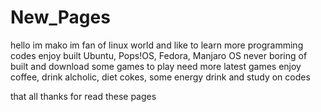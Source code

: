 # New_Pages

hello im mako 
im fan of linux world and like to learn more programming codes 
enjoy built Ubuntu, Pops!OS, Fedora, Manjaro OS
never boring of built and download some games to play need more latest games 
enjoy coffee, drink alcholic, diet cokes, some energy drink and study on codes 

that all thanks for read these pages 
